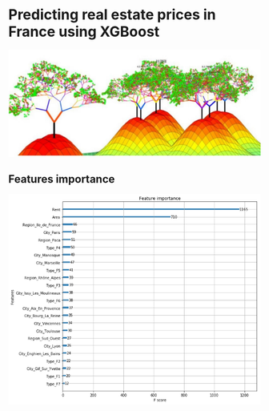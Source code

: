 # Predicting real estate prices in France using XGBoost 

![Image of a tree of the XGBoost model](https://github.com/tlemenestrel/France_Real_Estate_Prices_Prediction/blob/master/Images/trees.png)


## Features importance

![Image of features importance](https://github.com/tlemenestrel/France_Real_Estate_Prices_Prediction/blob/master/Images/xgboost_features_importance.png)
